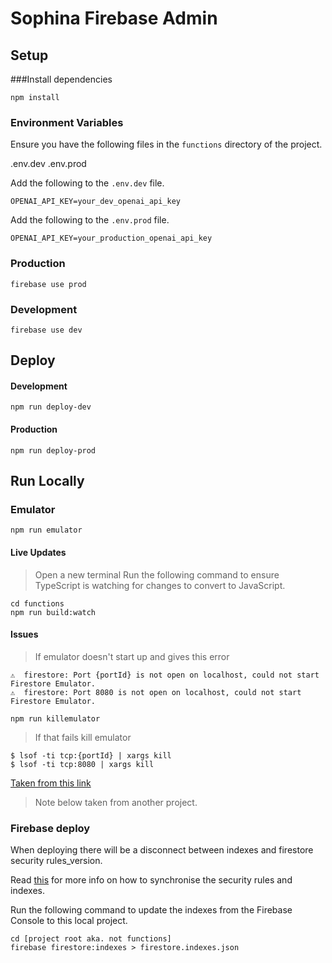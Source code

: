 # Sophina Firebase Admin
## Setup
###Install dependencies
```
npm install
```

### Environment Variables
Ensure you have the following files in the `functions` directory of the project.

.env.dev
.env.prod

Add the following to the `.env.dev` file.
```
OPENAI_API_KEY=your_dev_openai_api_key
```

Add the following to the `.env.prod` file.
```
OPENAI_API_KEY=your_production_openai_api_key
```

### Production
```
firebase use prod
```

### Development
```
firebase use dev
```

## Deploy
#### Development
```
npm run deploy-dev
```

#### Production
```
npm run deploy-prod
```


## Run Locally
### Emulator
```
npm run emulator
```

#### Live Updates
> Open a new terminal 
> Run the following command to ensure TypeScript is watching for changes to convert to JavaScript.
```
cd functions
npm run build:watch
```

#### Issues
> If emulator doesn't start up and gives this error
```
⚠  firestore: Port {portId} is not open on localhost, could not start Firestore Emulator.
⚠  firestore: Port 8080 is not open on localhost, could not start Firestore Emulator.
```

```
npm run killemulator
```

> If that fails kill emulator
```
$ lsof -ti tcp:{portId} | xargs kill
$ lsof -ti tcp:8080 | xargs kill
```

[Taken from this link](https://fredriccliver.medium.com/port-8080-is-not-open-on-localhost-could-not-start-firestore-emulator-15c8c367d219)

> Note below taken from another project.
### Firebase deploy

When deploying there will be a disconnect between indexes and firestore security rules_version.

Read [this](https://stackoverflow.com/questions/56307808/how-to-synchronize-firestore-rules-and-indexes) for more info on how to synchronise the security rules and indexes.

Run the following command to update the indexes from the Firebase Console to this local project.
```
cd [project root aka. not functions]
firebase firestore:indexes > firestore.indexes.json
```
